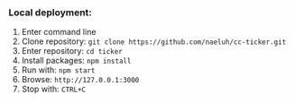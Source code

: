 <h3>Local deployment:</h3>
<ol>
  <li>Enter command line</li>
  <li>Clone repository: <code>git clone https://github.com/naeluh/cc-ticker.git</code></li>
  <li>Enter repository: <code>cd ticker</code></li>
  <li>Install packages: <code>npm install</code></li>
  <li>Run with: <code>npm start</code></li>
  <li>Browse: <code>http://127.0.0.1:3000</code></li>
  <li>Stop with: <code>CTRL+C</code></li>
</ol>
